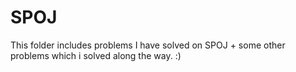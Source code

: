 SPOJ
====
This folder includes problems I have solved on SPOJ + some other problems which i solved along the way. :)
